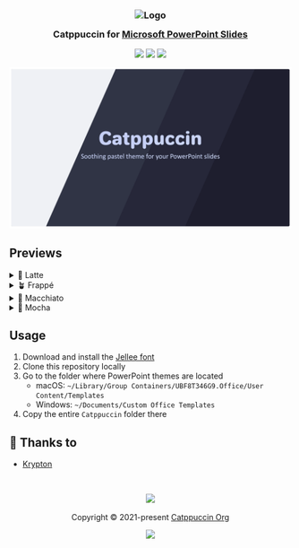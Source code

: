 <h3 align="center">
	<img src="https://raw.githubusercontent.com/catppuccin/catppuccin/main/assets/logos/exports/1544x1544_circle.png" width="100" alt="Logo"/><br/>
	<img src="https://raw.githubusercontent.com/catppuccin/catppuccin/main/assets/misc/transparent.png" height="30" width="0px"/>
	Catppuccin for <a href="https://www.microsoft.com/en-ww/microsoft-365/powerpoint">Microsoft PowerPoint Slides</a>
	<img src="https://raw.githubusercontent.com/catppuccin/catppuccin/main/assets/misc/transparent.png" height="30" width="0px"/>
</h3>

<p align="center">
	<a href="https://github.com/catppuccin/powerpoint-slides/stargazers"><img src="https://img.shields.io/github/stars/catppuccin/powepowerpoint-slidesrpoint?colorA=363a4f&colorB=b7bdf8&style=for-the-badge"></a>
	<a href="https://github.com/catppuccin/powerpoint-slides/issues"><img src="https://img.shields.io/github/issues/catppuccin/powerpoint-slides?colorA=363a4f&colorB=f5a97f&style=for-the-badge"></a>
	<a href="https://github.com/catppuccin/powerpoint-slides/contributors"><img src="https://img.shields.io/github/contributors/catppuccin/powerpoint-slides?colorA=363a4f&colorB=a6da95&style=for-the-badge"></a>
</p>

<p align="center">
	<img src="assets/previews/preview.webp"/>
</p>

## Previews

<details>
<summary>🌻 Latte</summary>
<img src="assets/previews/latte.webp"/>
</details>
<details>
<summary>🪴 Frappé</summary>
<img src="assets/previews/frappe.webp"/>
</details>
<details>
<summary>🌺 Macchiato</summary>
<img src="assets/previews/macchiato.webp"/>
</details>
<details>
<summary>🌿 Mocha</summary>
<img src="assets/previews/mocha.webp"/>
</details>

## Usage

1. Download and install the [Jellee font](https://www.fontsquirrel.com/fonts/jellee)
2. Clone this repository locally
3. Go to the folder where PowerPoint themes are located
	- macOS: `~/Library/Group Containers/UBF8T346G9.Office/User Content/Templates`
	- Windows: `~/Documents/Custom Office Templates`
4. Copy the entire `Catppuccin` folder there

## 💝 Thanks to

- [Krypton](https://github.com/kkrypt0nn)

&nbsp;

<p align="center">
	<img src="https://raw.githubusercontent.com/catppuccin/catppuccin/main/assets/footers/gray0_ctp_on_line.svg?sanitize=true" />
</p>

<p align="center">
	Copyright &copy; 2021-present <a href="https://github.com/catppuccin" target="_blank">Catppuccin Org</a>
</p>

<p align="center">
	<a href="https://github.com/catppuccin/catppuccin/blob/main/LICENSE"><img src="https://img.shields.io/static/v1.svg?style=for-the-badge&label=License&message=MIT&logoColor=d9e0ee&colorA=363a4f&colorB=b7bdf8"/></a>
</p>

